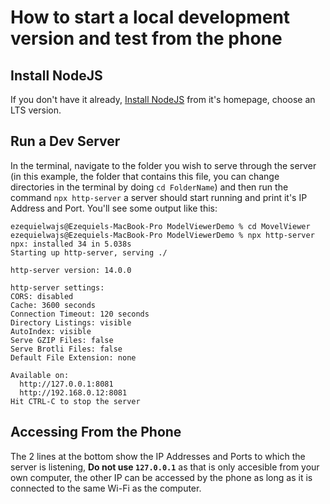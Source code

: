 # How to start a local development version and test from the phone

## Install NodeJS
If you don't have it already, [Install NodeJS](https://nodejs.org/en/) from it's homepage, choose an LTS version.

## Run a Dev Server 
In the terminal, navigate to the folder you wish to serve through the server (in this example, the folder that contains this file, you can change directories in the terminal by doing `cd FolderName`) and then run the command `npx http-server` a server should start running and print it's IP Address and Port. You'll see some output like this:
```
ezequielwajs@Ezequiels-MacBook-Pro ModelViewerDemo % cd MovelViewer
ezequielwajs@Ezequiels-MacBook-Pro ModelViewerDemo % npx http-server
npx: installed 34 in 5.038s
Starting up http-server, serving ./

http-server version: 14.0.0

http-server settings: 
CORS: disabled
Cache: 3600 seconds
Connection Timeout: 120 seconds
Directory Listings: visible
AutoIndex: visible
Serve GZIP Files: false
Serve Brotli Files: false
Default File Extension: none

Available on:
  http://127.0.0.1:8081
  http://192.168.0.12:8081
Hit CTRL-C to stop the server
```

## Accessing From the Phone
The 2 lines at the bottom show the IP Addresses and Ports to which the server is listening, **Do not use `127.0.0.1`** as that is only accesible from your own computer, the other IP can be accessed by the phone as long as it is connected to the same Wi-Fi as the computer.
